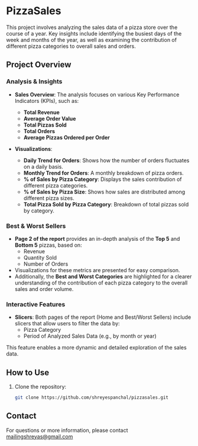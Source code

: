 # PizzaSales

This project involves analyzing the sales data of a pizza store over the course of a year. Key insights include identifying the busiest days of the week and months of the year, as well as examining the contribution of different pizza categories to overall sales and orders.

## Project Overview

### Analysis & Insights
- **Sales Overview**: The analysis focuses on various Key Performance Indicators (KPIs), such as:
  - **Total Revenue**
  - **Average Order Value**
  - **Total Pizzas Sold**
  - **Total Orders**
  - **Average Pizzas Ordered per Order**
  
- **Visualizations**:
  - **Daily Trend for Orders**: Shows how the number of orders fluctuates on a daily basis.
  - **Monthly Trend for Orders**: A monthly breakdown of pizza orders.
  - **% of Sales by Pizza Category**: Displays the sales contribution of different pizza categories.
  - **% of Sales by Pizza Size**: Shows how sales are distributed among different pizza sizes.
  - **Total Pizza Sold by Pizza Category**: Breakdown of total pizzas sold by category.

### Best & Worst Sellers
- **Page 2 of the report** provides an in-depth analysis of the **Top 5** and **Bottom 5** pizzas, based on:
  - Revenue
  - Quantity Sold
  - Number of Orders
- Visualizations for these metrics are presented for easy comparison.
- Additionally, the **Best and Worst Categories** are highlighted for a clearer understanding of the contribution of each pizza category to the overall sales and order volume.

### Interactive Features
- **Slicers**: Both pages of the report (Home and Best/Worst Sellers) include slicers that allow users to filter the data by:
  - Pizza Category
  - Period of Analyzed Sales Data (e.g., by month or year)

This feature enables a more dynamic and detailed exploration of the sales data.

## How to Use

1. Clone the repository:
   ```bash
   git clone https://github.com/shreyespanchal/pizzasales.git

## Contact
For questions or more information, please contact mailingshreyas@gmail.com
